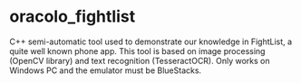 # oracolo_fightlist
C++ semi-automatic tool used to demonstrate our knowledge in FightList, a quite well known phone app. This tool is based on image processing (OpenCV library) and text recognition (TesseractOCR).  Only works on Windows PC and the emulator must be BlueStacks.
